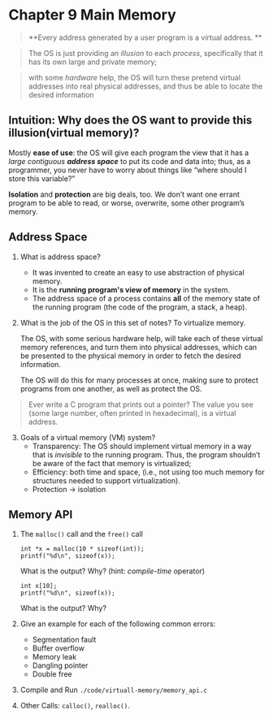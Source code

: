 # Chapter 9 Main Memory

> **Every address generated by a user program is a virtual address. **

> The OS is just providing an *illusion*
to each *process*, specifically that it has its own large and private memory;

> with some *hardware* help, the OS will turn these pretend virtual addresses into real
physical addresses, and thus be able to locate the desired information

## Intuition: Why does the OS want to provide this illusion(virtual memory)?
Mostly **ease of use**: the OS will give each program the view that it
has a *large contiguous **address space*** to put its code and data into; thus, as a
programmer, you never have to worry about things like “where should I store this
variable?” 

**Isolation** and **protection** are big deals, too. We don’t want
one errant program to be able to read, or worse, overwrite, some other program’s
memory.

## Address Space
1. What is address space?
   - It was invented to create an easy to use abstraction of physical memory.
   - It is the **running program's view of memory** in the system. 
   - The address space of a process contains **all** of the memory state of the running program (the code of the program, a stack, a heap). 
1. What is the job of the OS in this set of notes?
    To virtualize memory. <br>

    The OS, with some serious hardware help, will take each of these virtual memory references, and turn them into physical addresses, which can be presented to the physical memory in order to
    fetch the desired information. 

    The OS will do this for many processes at once, making sure to protect programs from one another, as well as protect the OS. 

> Ever write a C program that prints out a pointer? The value you see
(some large number, often printed in hexadecimal), is a virtual address.

3. Goals of a virtual memory (VM) system?
    - Transparency: The OS should implement virtual memory in a way that is *invisible* to
the running program. Thus, the program shouldn’t be aware of the fact
that memory is virtualized;
    - Efficiency: both time and space, (i.e., not using too much
memory for structures needed to support virtualization). 
    - Protection -> isolation

## Memory API
1. The `malloc()` call and the `free()` call
    ```
    int *x = malloc(10 * sizeof(int));
    printf("%d\n", sizeof(x));
    ```
    What is the output? Why? (hint: *compile-time* operator)

    ```
    int x[10];
    printf("%d\n", sizeof(x));
    ```
    What is the output? Why?
2. Give an example for each of the following common errors:
   - Segmentation fault
   - Buffer overflow
   - Memory leak
   - Dangling pointer
   - Double free
3. Compile and Run `./code/virtuall-memory/memory_api.c`
4. Other Calls: `calloc()`, `realloc()`.